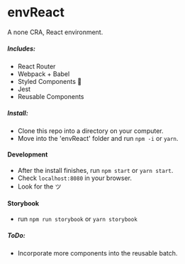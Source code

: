 # envReact
A none CRA, React environment.

##### Includes:
* React Router
* Webpack + Babel
* Styled Components :nail_care:
* Jest
* Reusable Components

##### Install:
* Clone this repo into a directory on your computer.
* Move into the 'envReact' folder and run `npm -i` or `yarn`.

#### Development
* After the install finishes, run `npm start` or `yarn start`.
* Check `localhost:8080` in your browser.
* Look for the ツ

#### Storybook
* run `npm run storybook` or `yarn storybook`


##### ToDo:
* Incorporate more components into the reusable batch.
